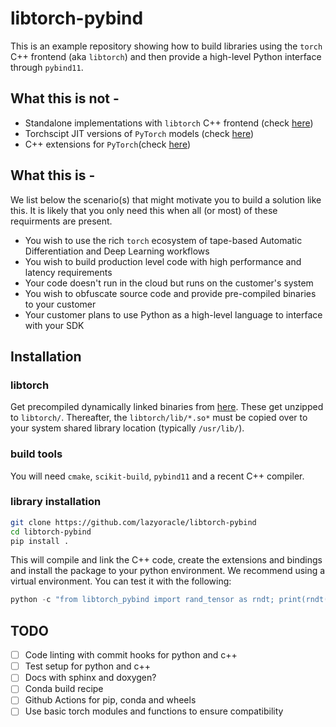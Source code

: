 # libtorch-pybind

This is an example repository showing how to build libraries using the `torch` C++ frontend (aka `libtorch`) and then provide a high-level Python interface through `pybind11`. 

## What this is not - 

- Standalone implementations with `libtorch` C++ frontend (check [here](https://pytorch.org/cppdocs/frontend.html#the-c-frontend))
- Torchscipt JIT versions of `PyTorch` models (check [here](https://pytorch.org/docs/stable/jit.html))
- C++ extensions for `PyTorch`(check [here](https://pytorch.org/tutorials/advanced/cpp_extension.html))

## What this is - 

We list below the scenario(s) that might motivate you to build a solution like this. It is likely that you only need this when all (or most) of these requirments are present.

- You wish to use the rich `torch` ecosystem of tape-based Automatic Differentiation and Deep Learning workflows
- You wish to build production level code with high performance and latency requirements
- Your code doesn't run in the cloud but runs on the customer's system
- You wish to obfuscate source code and provide pre-compiled binaries to your customer
- Your customer plans to use Python as a high-level language to interface with your SDK

## Installation

### libtorch

Get precompiled dynamically linked binaries from [here](https://pytorch.org/get-started/locally/#start-locally). These get unzipped to `libtorch/`. Thereafter, the `libtorch/lib/*.so*` must be copied over to your system shared library location (typically `/usr/lib/`).

### build tools

You will need `cmake`, `scikit-build`, `pybind11` and a recent C++ compiler.

### library installation

```bash
git clone https://github.com/lazyoracle/libtorch-pybind
cd libtorch-pybind
pip install .
```

This will compile and link the C++ code, create the extensions and bindings and install the package to your python environment. We recommend using a virtual environment. You can test it with the following:

```python
python -c "from libtorch_pybind import rand_tensor as rndt; print(rndt(1, 2, 3))"
```

## TODO

- [ ] Code linting with commit hooks for python and c++
- [ ] Test setup for python and c++
- [ ] Docs with sphinx and doxygen?
- [ ] Conda build recipe
- [ ] Github Actions for pip, conda and wheels
- [ ] Use basic torch modules and functions to ensure compatibility